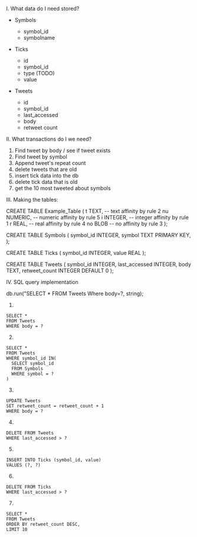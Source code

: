 I. What data do I need stored?

  - Symbols
    - symbol_id
    - symbolname

  - Ticks
    - id
    - symbol_id
    - type (TODO)
    - value

  - Tweets
    - id
    - symbol_id
    - last_accessed
    - body
    - retweet count

II. What transactions do I we need?

  1. Find tweet by body / see if tweet exists
  2. Find tweet by symbol
  3. Append tweet's repeat count
  4. delete tweets that are old
  5. insert tick data into the db
  6. delete tick data that is old
  7. get the 10 most tweeted about symbols


III. Making the tables:

  CREATE TABLE Example_Table (
    t  TEXT,     -- text affinity by rule 2
    nu NUMERIC,  -- numeric affinity by rule 5
    i  INTEGER,  -- integer affinity by rule 1
    r  REAL,     -- real affinity by rule 4
    no BLOB      -- no affinity by rule 3
  );

  CREATE TABLE Symbols (
    symbol_id INTEGER,
    symbol TEXT PRIMARY KEY,
  );

  CREATE TABLE Ticks (
    symbol_id INTEGER,
    value REAL
  );

  CREATE TABLE Tweets (
    symbol_id INTEGER,
    last_accessed INTEGER,
    body TEXT,
    retweet_count INTEGER DEFAULT 0
  );

IV. SQL query implementation

  db.run("SELECT * FROM Tweets Where body=?, string);

  1.
    SELECT *
    FROM Tweets
    WHERE body = ?

  2.
    SELECT *
    FROM Tweets
    WHERE symbol_id IN(
      SELECT symbol_id
      FROM Symbols
      WHERE symbol = ?
    )

  3.
    UPDATE Tweets
    SET retweet_count = retweet_count + 1
    WHERE body = ?

  4.
    DELETE FROM Tweets
    WHERE last_accessed > ?

  5.
    INSERT INTO Ticks (symbol_id, value)
    VALUES (?, ?)

  6.
    DELETE FROM Ticks
    WHERE last_accessed > ?

  7.
    SELECT *
    FROM Tweets
    ORDER BY retweet_count DESC,
    LIMIT 10

